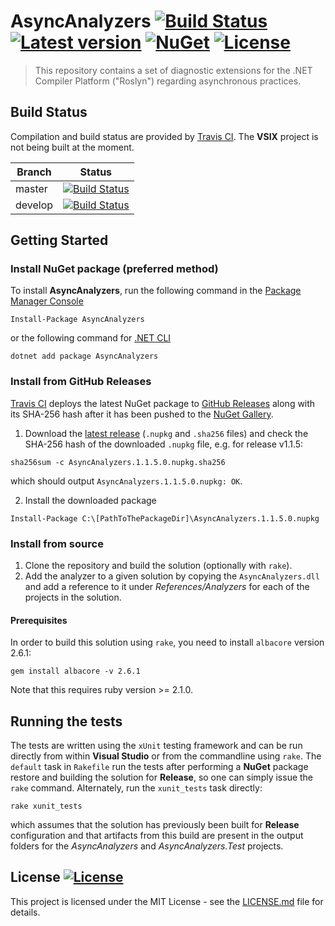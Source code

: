 # AsyncAnalyzers [![Build Status](https://travis-ci.org/holthe/AsyncAnalyzers.svg?branch=master)](https://travis-ci.org/holthe/AsyncAnalyzers) [![Latest version](https://img.shields.io/nuget/v/AsyncAnalyzers.svg)](https://www.nuget.org/packages/AsyncAnalyzers) [![NuGet](https://img.shields.io/nuget/dt/AsyncAnalyzers.svg)](https://www.nuget.org/packages/AsyncAnalyzers) [![License](http://img.shields.io/:license-MIT-red.svg)](LICENSE.md)
> This repository contains a set of diagnostic extensions for the .NET Compiler Platform ("Roslyn") regarding asynchronous practices.

## Build Status

Compilation and build status are provided by [Travis CI](https://travis-ci.org). The **VSIX** project is not being built at the moment.

Branch|Status
---|---
master|[![Build Status](https://travis-ci.org/holthe/AsyncAnalyzers.svg?branch=master)](https://travis-ci.org/holthe/AsyncAnalyzers)
develop|[![Build Status](https://travis-ci.org/holthe/AsyncAnalyzers.svg?branch=develop)](https://travis-ci.org/holthe/AsyncAnalyzers)

## Getting Started

### Install NuGet package (preferred method)

To install **AsyncAnalyzers**, run the following command in the [Package Manager Console](https://docs.nuget.org/docs/start-here/using-the-package-manager-console)
```
Install-Package AsyncAnalyzers
```

or the following command for [.NET CLI](https://docs.microsoft.com/en-us/dotnet/core/tools/)
```
dotnet add package AsyncAnalyzers
```

### Install from GitHub Releases

[Travis CI](https://travis-ci.org) deploys the latest NuGet package to [GitHub Releases](https://github.com/holthe/AsyncAnalyzers/releases) along with its SHA-256 hash after it has been pushed to the [NuGet Gallery](https://www.nuget.org/packages/AsyncAnalyzers).

1. Download the [latest release](https://github.com/holthe/AsyncAnalyzers/releases) (`.nupkg` and `.sha256` files) and check the SHA-256 hash of the downloaded `.nupkg` file, e.g. for release v1.1.5:
```
sha256sum -c AsyncAnalyzers.1.1.5.0.nupkg.sha256
```

which should output `AsyncAnalyzers.1.1.5.0.nupkg: OK`.

2. Install the downloaded package
```
Install-Package C:\[PathToThePackageDir]\AsyncAnalyzers.1.1.5.0.nupkg
```

### Install from source

1. Clone the repository and build the solution (optionally with `rake`).
2. Add the analyzer to a given solution by copying the `AsyncAnalyzers.dll` and add a reference to it under _References/Analyzers_ for each of the projects in the solution.

#### Prerequisites

In order to build this solution using `rake`, you need to install `albacore` version 2.6.1:
```
gem install albacore -v 2.6.1
```

Note that this requires ruby version >= 2.1.0.

## Running the tests

The tests are written using the `xUnit` testing framework and can be run directly from within **Visual Studio** or from the commandline using `rake`. The `default` task in `Rakefile` run the tests after performing a **NuGet** package restore and building the solution for **Release**, so one can simply issue the `rake` command. Alternately, run the `xunit_tests` task directly:
```
rake xunit_tests
```

which assumes that the solution has previously been built for **Release** configuration and that artifacts from this build are present in the output folders for the _AsyncAnalyzers_ and _AsyncAnalyzers.Test_ projects.

## License [![License](http://img.shields.io/:license-MIT-red.svg)](LICENSE.md)

This project is licensed under the MIT License - see the [LICENSE.md](LICENSE.md) file for details.
